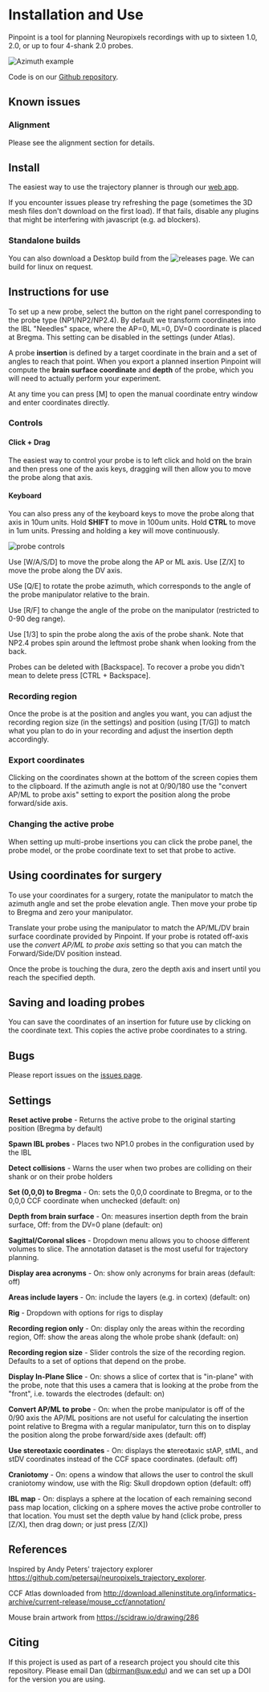 # Installation and Use

Pinpoint is a tool for planning Neuropixels recordings with up to sixteen 1.0, 2.0, or up to four 4-shank 2.0 probes.

![Azimuth example](https://github.com/dbirman/NPTrajectoryPlanner/raw/main/Images/2022_04_21.png)

Code is on our [Github repository](https://github.com/dbirman/NPTrajectoryPlanner/).

## Known issues

### Alignment

Please see the alignment section for details.

## Install

The easiest way to use the trajectory planner is through our [web app](http://data.virtualbrainlab.org/Pinpoint/).

If you encounter issues please try refreshing the page (sometimes the 3D mesh files don't download on the first load). If that fails, disable any plugins that might be interfering with javascript (e.g. ad blockers).

### Standalone builds

You can also download a Desktop build from the ![releases page](https://github.com/VirtualBrainLab/NPTrajectoryPlanner/releases). We can build for linux on request.

<!-- ### Additional linux instructions

To run the linux executable you need to go to the unzipped folder and run `chmod +x` on the .x86_64 file. Some users may run into permissions issues, in which case running ` chown -R yourusername .` from within the folder should repair those. -->

<!-- ### Additional mac instructions

The mac executable currently only runs on MacOS **Mojave** and earlier. You will probably have a security issue because the app is unsigned. Go to Systems Preferences > Security & Privacy > General and allow the file to "run anyway".  -->

## Instructions for use

To set up a new probe, select the button on the right panel corresponding to the probe type (NP1/NP2/NP2.4). By default we transform coordinates into the IBL "Needles" space, where the AP=0, ML=0, DV=0 coordinate is placed at Bregma. This setting can be disabled in the settings (under Atlas).

A probe **insertion** is defined by a target coordinate in the brain and a set of angles to reach that point. When you export a planned insertion Pinpoint will compute the **brain surface coordinate** and **depth** of the probe, which you will need to actually perform your experiment. 

At any time you can press [M] to open the manual coordinate entry window and enter coordinates directly. 

### Controls

#### Click + Drag

The easiest way to control your probe is to left click and hold on the brain and then press one of the axis keys, dragging will then allow you to move the probe along that axis. 

#### Keyboard

You can also press any of the keyboard keys to move the probe along that axis in 10um units. Hold **SHIFT** to move in 100um units. Hold **CTRL** to move in 1um units. Pressing and holding a key will move continuously.

![probe controls](https://github.com/dbirman/NPTrajectoryPlanner/raw/main/Images/ProbeControls.png)

Use [W/A/S/D] to move the probe along the AP or ML axis. Use [Z/X] to move the probe along the DV axis.

USe [Q/E] to rotate the probe azimuth, which corresponds to the angle of the probe manipulator relative to the brain.

Use [R/F] to change the angle of the probe on the manipulator (restricted to 0-90 deg range).

Use [1/3] to spin the probe along the axis of the probe shank. Note that NP2.4 probes spin around the leftmost probe shank when looking from the back.

Probes can be deleted with [Backspace]. To recover a probe you didn't mean to delete press [CTRL + Backspace].

### Recording region

Once the probe is at the position and angles you want, you can adjust the recording region size (in the settings) and position (using [T/G]) to match what you plan to do in your recording and adjust the insertion depth accordingly.

### Export coordinates

Clicking on the coordinates shown at the bottom of the screen copies them to the clipboard. If the azimuth angle is not at 0/90/180 use the "convert AP/ML to probe axis" setting to export the position along the probe forward/side axis.

### Changing the active probe

When setting up multi-probe insertions you can click the probe panel, the probe model, or the probe coordinate text to set that probe to active. 

## Using coordinates for surgery

To use your coordinates for a surgery, rotate the manipulator to match the azimuth angle and set the probe elevation angle. Then move your probe tip to Bregma and zero your manipulator.

Translate your probe using the manipulator to match the AP/ML/DV brain surface coordinate provided by Pinpoint. If your probe is rotated off-axis use the *convert AP/ML to probe axis* setting so that you can match the Forward/Side/DV position instead. 

Once the probe is touching the dura, zero the depth axis and insert until you reach the specified depth.

## Saving and loading probes

You can save the coordinates of an insertion for future use by clicking on the coordinate text. This copies the active probe coordinates to a string.

## Bugs

Please report issues on the [issues page](https://github.com/dbirman/NPTrajectoryPlanner/issues).


## Settings

**Reset active probe** - Returns the active probe to the original starting position (Bregma by default)

**Spawn IBL probes** - Places two NP1.0 probes in the configuration used by the IBL

**Detect collisions** - Warns the user when two probes are colliding on their shank or on their probe holders

**Set (0,0,0) to Bregma** - On: sets the 0,0,0 coordinate to Bregma, or to the 0,0,0 CCF coordinate when unchecked (default: on)

**Depth from brain surface** - On: measures insertion depth from the brain surface, Off: from the DV=0 plane (default: on)

**Sagittal/Coronal slices** - Dropdown menu allows you to choose different volumes to slice. The annotation dataset is the most useful for trajectory planning.

**Display area acronyms** - On: show only acronyms for brain areas (default: off)

**Areas include layers** - On: include the layers (e.g. in cortex) (default: on)

**Rig** - Dropdown with options for rigs to display

**Recording region only** - On: display only the areas within the recording region, Off: show the areas along the whole probe shank (default: on)

**Recording region size** - Slider controls the size of the recording region. Defaults to a set of options that depend on the probe.

**Display In-Plane Slice** - On: shows a slice of cortex that is "in-plane" with the probe, note that this uses a camera that is looking at the probe from the "front", i.e. towards the electrodes (default: on)

**Convert AP/ML to probe** - On: when the probe manipulator is off of the 0/90 axis the AP/ML positions are not useful for calculating the insertion point relative to Bregma with a regular manipulator, turn this on to display the position along the probe forward/side axes (default: off)

**Use stereotaxic coordinates** - On: displays the **s**tereo**t**axic stAP, stML, and stDV coordinates instead of the CCF space coordinates. (default: off)

**Craniotomy** - On: opens a window that allows the user to control the skull craniotomy window, use with the Rig: Skull dropdown option (default: off)

**IBL map** - On: displays a sphere at the location of each remaining second pass map location, clicking on a sphere moves the active probe controller to that location. You must set the depth value by hand (click probe, press [Z/X], then drag down; or just press [Z/X])

## References

Inspired by Andy Peters' trajectory explorer https://github.com/petersaj/neuropixels_trajectory_explorer. 

CCF Atlas downloaded from http://download.alleninstitute.org/informatics-archive/current-release/mouse_ccf/annotation/ 

Mouse brain artwork from https://scidraw.io/drawing/286

## Citing

If this project is used as part of a research project you should cite this repository. Please email Dan (dbirman@uw.edu) and we can set up a DOI for the version you are using.
